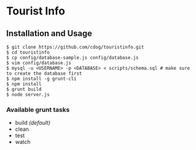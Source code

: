 # Tourist Info

## Installation and Usage

```
$ git clone https://github.com/cdog/touristinfo.git
$ cd touristinfo
$ cp config/database-sample.js config/database.js
$ vim config/database.js
$ mysql -u <USERNAME> -p <DATABASE> < scripts/schema.sql # make sure to create the database first
$ npm install -g grunt-cli
$ npm install
$ grunt build
$ node server.js
```

### Available grunt tasks

* build _(default)_
* clean
* test
* watch
